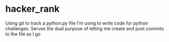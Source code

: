 # hacker_rank
Using git to track a python.py file I'm using to write code for python challenges.  Serves the dual purpose of letting me create and post commits to the file as I go

